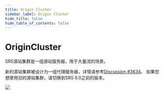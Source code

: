 ```yaml
---
title: Origin Cluster
sidebar_label: Origin Cluster
hide_title: false
hide_table_of_contents: false
---
```


# OriginCluster

SRS源站集群是一组源站服务器，用于大量流的场景。

新的源站集群被设计为一组代理服务器，详情请参考[Discussion #3634](https://github.com/ossrs/srs/discussions/3634)。
如果您想使用旧的源站集群，请切换到SRS 6.0之前的版本。

![](https://ossrs.net/gif/v1/sls.gif?site=ossrs.net&path=/lts/doc/zh/v7/origin-cluster)


